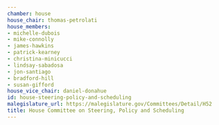 ```yaml
---
chamber: house
house_chair: thomas-petrolati
house_members:
- michelle-dubois
- mike-connolly
- james-hawkins
- patrick-kearney
- christina-minicucci
- lindsay-sabadosa
- jon-santiago
- bradford-hill
- susan-gifford
house_vice_chair: daniel-donahue
id: house-steering-policy-and-scheduling
malegislature_url: https://malegislature.gov/Committees/Detail/H52
title: House Committee on Steering, Policy and Scheduling
---
```

